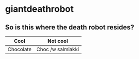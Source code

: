 # giantdeathrobot
## So is this where the death robot resides?
|    Cool   |     Not cool      |
|-----------|-------------------|
| Chocolate | Choc /w salmiakki |
